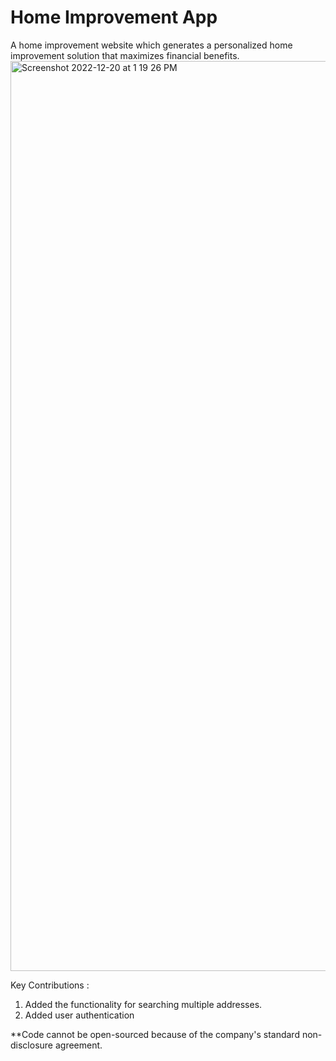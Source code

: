# Home Improvement App
A home improvement website which generates a personalized home improvement solution that maximizes financial benefits.
<img width="1456" alt="Screenshot 2022-12-20 at 1 19 26 PM" src="https://user-images.githubusercontent.com/37475894/208616779-9fb14976-3a20-46d5-9c7b-5261267f60d3.png">



Key Contributions :
1. Added the functionality for searching multiple addresses.
2. Added user authentication 


**Code cannot be open-sourced because of the company's standard non- disclosure agreement.
